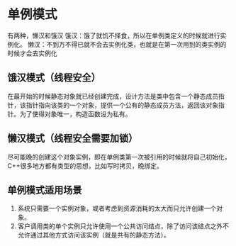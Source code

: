 # 单例模式
有两种，懒汉和饿汉
饿汉：饿了就饥不择食，所以在单例类定义的时候就进行实例化。
懒汉：不到万不得已就不会去实例化类，也就是在第一次用到的类实例的时候才会去实例化

## 饿汉模式（线程安全）
在最开始的时候静态对象就已经创建完成，设计方法是类中包含一个静态成员指针，该指针指向该类的一个对象，提供一个公有的静态成员方法，返回该对象指针。为了使得对象唯一，构造函数设为私有。


## 懒汉模式（线程安全需要加锁）
尽可能晚的创建这个对象实例，即在单例类第一次被引用的时候就将自己初始化，C++很多地方都有类型的思想，比如写时拷贝，晚绑定。



## 单例模式适用场景
1. 系统只需要一个实例对象，或者考虑到资源消耗的太大而只允许创建一个对象。
2. 客户调用类的单个实例只允许使用一个公共访问结点，除了访问该结点之外不允许通过其他方式访问该实例（就是共有的静态方法）。
